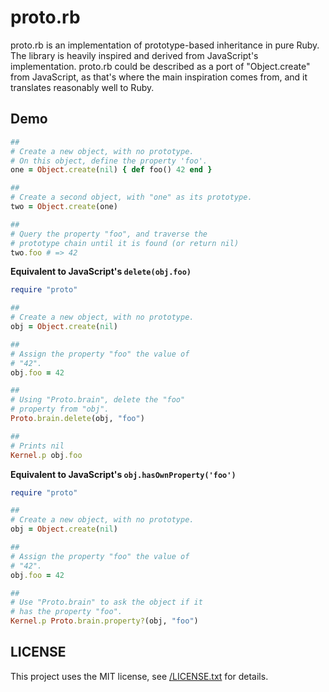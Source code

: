 # proto.rb

proto.rb is an implementation of prototype-based inheritance in pure
Ruby. The library is heavily inspired and derived from JavaScript's 
implementation. proto.rb could be described as a port of "Object.create"
from JavaScript, as that's where the main inspiration comes from, and
it translates reasonably well to Ruby.


## Demo

```ruby
##
# Create a new object, with no prototype.
# On this object, define the property 'foo'.
one = Object.create(nil) { def foo() 42 end }  

##
# Create a second object, with "one" as its prototype.
two = Object.create(one)

##
# Query the property "foo", and traverse the 
# prototype chain until it is found (or return nil)
two.foo # => 42
```

**Equivalent to JavaScript's `delete(obj.foo)`**

```ruby 
require "proto"

##
# Create a new object, with no prototype.
obj = Object.create(nil)

##
# Assign the property "foo" the value of
# "42".
obj.foo = 42

##
# Using "Proto.brain", delete the "foo"
# property from "obj".
Proto.brain.delete(obj, "foo")

##
# Prints nil
Kernel.p obj.foo

```

**Equivalent to JavaScript's `obj.hasOwnProperty('foo')`**

```ruby
require "proto"

##
# Create a new object, with no prototype.
obj = Object.create(nil)

##
# Assign the property "foo" the value of
# "42".
obj.foo = 42

##
# Use "Proto.brain" to ask the object if it
# has the property "foo".
Kernel.p Proto.brain.property?(obj, "foo")
```

## LICENSE

This project uses the MIT license, see [/LICENSE.txt](/LICENSE.txt) for details.
